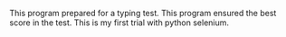 This program prepared for a typing test. This program ensured the best score in the test. This is my first trial with python selenium.
